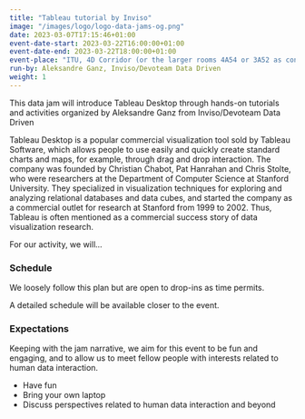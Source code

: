 ```yaml
---
title: "Tableau tutorial by Inviso"
image: "/images/logo/logo-data-jams-og.png"
date: 2023-03-07T17:15:46+01:00
event-date-start: 2023-03-22T16:00:00+01:00
event-date-end: 2023-03-22T18:00:00+01:00
event-place: "ITU, 4D Corridor (or the larger rooms 4A54 or 3A52 as contingency)"
run-by: Aleksandre Ganz, Inviso/Devoteam Data Driven
weight: 1
---
```


This data jam will introduce Tableau Desktop through hands-on tutorials and activities organized by Aleksandre Ganz from Inviso/Devoteam Data Driven

Tableau Desktop is a popular commercial visualization tool sold by Tableau Software, which allows people to use easily and quickly create standard charts and maps, for example, through drag and drop interaction. The company was founded by Christian Chabot, Pat Hanrahan and Chris Stolte, who were researchers at the Department of Computer Science at Stanford University. They specialized in visualization techniques for exploring and analyzing relational databases and data cubes, and started the company as a commercial outlet for research at Stanford from 1999 to 2002. Thus, Tableau is often mentioned as a commercial success story of data visualization research.

For our activity, we will...

### Schedule 

We loosely follow this plan but are open to drop-ins as time permits.  

A detailed schedule will be available closer to the event.
<!-- | 16.00 | Introduction to Data Jams, Data Illustrator and Charticulator
| 16.20 | Introduction to the activity 
| 16.30 | Creating the weather visualization in Data Illustrator 
| 17.00 | Check in and informal chat 
| 17.15 | Creating the weather visualization in Charticulator 
| 17.45 | Reflections, wrap-up, and informal chat -->

### Expectations

Keeping with the jam narrative, we aim for this event to be fun and engaging, and to allow us to meet fellow people with interests related to human data interaction.

* Have fun 
* Bring your own laptop 
* Discuss perspectives related to human data interaction and beyond 

